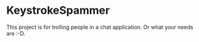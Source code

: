 # KeystrokeSpammer
This project is for trolling people in a chat application. Or what your needs are :-D.
